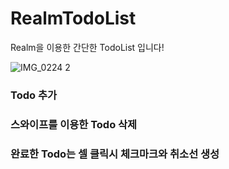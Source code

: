 # RealmTodoList

Realm을 이용한 간단한 TodoList 입니다!

![IMG_0224 2](https://user-images.githubusercontent.com/55382624/107468558-7ddac100-6bab-11eb-8a10-46cffaa90753.PNG)

### Todo 추가
### 스와이프를 이용한 Todo 삭제
### 완료한 Todo는 셀 클릭시 체크마크와 취소선 생성
